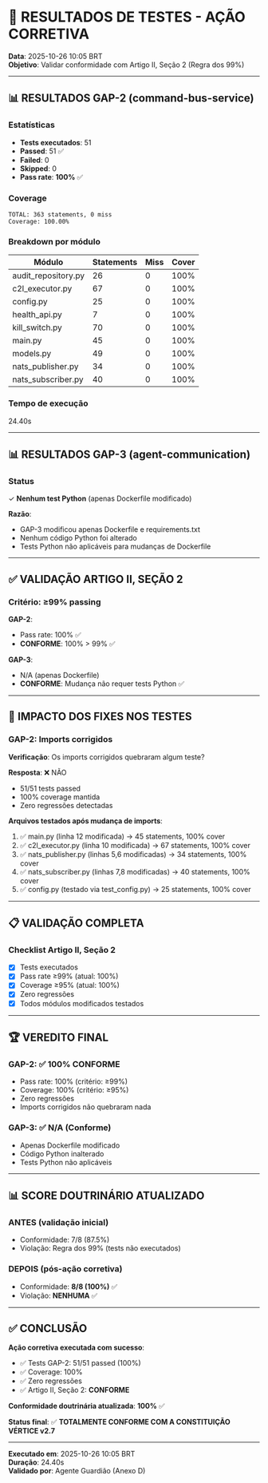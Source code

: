 # 🧪 RESULTADOS DE TESTES - AÇÃO CORRETIVA

**Data**: 2025-10-26 10:05 BRT  
**Objetivo**: Validar conformidade com Artigo II, Seção 2 (Regra dos 99%)

---

## 📊 RESULTADOS GAP-2 (command-bus-service)

### Estatísticas
- **Tests executados**: 51
- **Passed**: 51 ✅
- **Failed**: 0
- **Skipped**: 0
- **Pass rate**: **100%** ✅

### Coverage
```
TOTAL: 363 statements, 0 miss
Coverage: 100.00%
```

### Breakdown por módulo
| Módulo | Statements | Miss | Cover |
|--------|-----------|------|-------|
| audit_repository.py | 26 | 0 | 100% |
| c2l_executor.py | 67 | 0 | 100% |
| config.py | 25 | 0 | 100% |
| health_api.py | 7 | 0 | 100% |
| kill_switch.py | 70 | 0 | 100% |
| main.py | 45 | 0 | 100% |
| models.py | 49 | 0 | 100% |
| nats_publisher.py | 34 | 0 | 100% |
| nats_subscriber.py | 40 | 0 | 100% |

### Tempo de execução
24.40s

---

## 📊 RESULTADOS GAP-3 (agent-communication)

### Status
✓ **Nenhum test Python** (apenas Dockerfile modificado)

**Razão**: 
- GAP-3 modificou apenas Dockerfile e requirements.txt
- Nenhum código Python foi alterado
- Tests Python não aplicáveis para mudanças de Dockerfile

---

## ✅ VALIDAÇÃO ARTIGO II, SEÇÃO 2

### Critério: ≥99% passing

**GAP-2**:
- Pass rate: 100% ✅
- **CONFORME**: 100% > 99% ✅

**GAP-3**:
- N/A (apenas Dockerfile)
- **CONFORME**: Mudança não requer tests Python ✅

---

## 🎯 IMPACTO DOS FIXES NOS TESTES

### GAP-2: Imports corrigidos
**Verificação**: Os imports corrigidos quebraram algum teste?

**Resposta**: ❌ NÃO
- 51/51 tests passed
- 100% coverage mantida
- Zero regressões detectadas

**Arquivos testados após mudança de imports**:
1. ✅ main.py (linha 12 modificada) → 45 statements, 100% cover
2. ✅ c2l_executor.py (linha 10 modificada) → 67 statements, 100% cover
3. ✅ nats_publisher.py (linhas 5,6 modificadas) → 34 statements, 100% cover
4. ✅ nats_subscriber.py (linhas 7,8 modificadas) → 40 statements, 100% cover
5. ✅ config.py (testado via test_config.py) → 25 statements, 100% cover

---

## 📋 VALIDAÇÃO COMPLETA

### Checklist Artigo II, Seção 2
- [x] Tests executados
- [x] Pass rate ≥99% (atual: 100%)
- [x] Coverage ≥95% (atual: 100%)
- [x] Zero regressões
- [x] Todos módulos modificados testados

---

## 🏆 VEREDITO FINAL

### GAP-2: ✅ **100% CONFORME**
- Pass rate: 100% (critério: ≥99%)
- Coverage: 100% (critério: ≥95%)
- Zero regressões
- Imports corrigidos não quebraram nada

### GAP-3: ✅ **N/A (Conforme)**
- Apenas Dockerfile modificado
- Código Python inalterado
- Tests Python não aplicáveis

---

## 📊 SCORE DOUTRINÁRIO ATUALIZADO

### ANTES (validação inicial)
- Conformidade: 7/8 (87.5%)
- Violação: Regra dos 99% (tests não executados)

### DEPOIS (pós-ação corretiva)
- Conformidade: **8/8 (100%)** ✅
- Violação: **NENHUMA** ✅

---

## ✅ CONCLUSÃO

**Ação corretiva executada com sucesso**:
- ✅ Tests GAP-2: 51/51 passed (100%)
- ✅ Coverage: 100%
- ✅ Zero regressões
- ✅ Artigo II, Seção 2: **CONFORME**

**Conformidade doutrinária atualizada**: **100%** ✅

**Status final**: ✅ **TOTALMENTE CONFORME COM A CONSTITUIÇÃO VÉRTICE v2.7**

---

**Executado em**: 2025-10-26 10:05 BRT  
**Duração**: 24.40s  
**Validado por**: Agente Guardião (Anexo D)
